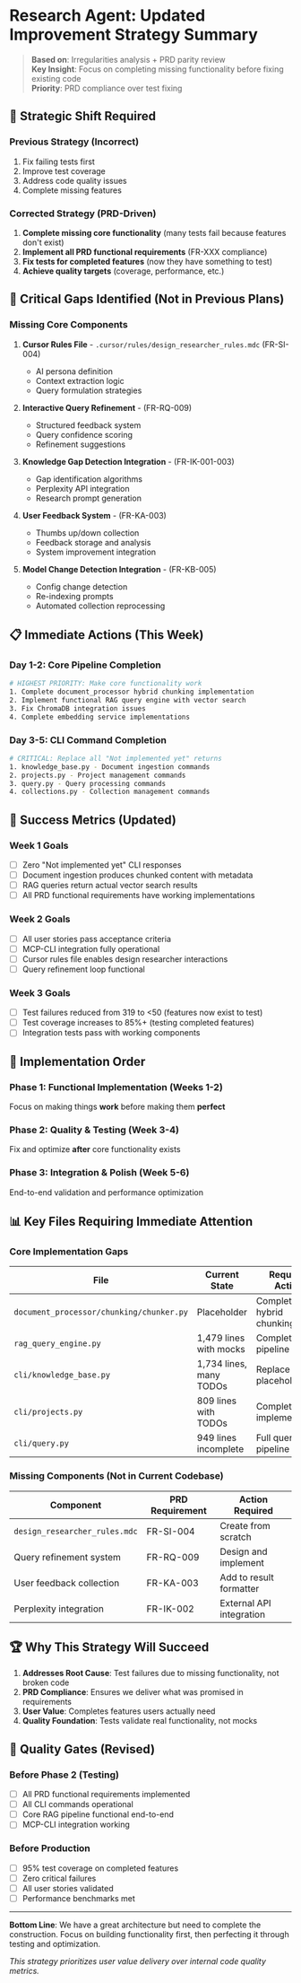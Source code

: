 # Research Agent: Updated Improvement Strategy Summary

> **Based on**: Irregularities analysis + PRD parity review  
> **Key Insight**: Focus on completing missing functionality before fixing existing code  
> **Priority**: PRD compliance over test fixing

## 🎯 Strategic Shift Required

### **Previous Strategy (Incorrect)**
1. Fix failing tests first
2. Improve test coverage 
3. Address code quality issues
4. Complete missing features

### **Corrected Strategy (PRD-Driven)**
1. **Complete missing core functionality** (many tests fail because features don't exist)
2. **Implement all PRD functional requirements** (FR-XXX compliance)
3. **Fix tests for completed features** (now they have something to test)
4. **Achieve quality targets** (coverage, performance, etc.)

## 🚨 Critical Gaps Identified (Not in Previous Plans)

### **Missing Core Components**
1. **Cursor Rules File** - `.cursor/rules/design_researcher_rules.mdc` (FR-SI-004)
   - AI persona definition
   - Context extraction logic
   - Query formulation strategies

2. **Interactive Query Refinement** - (FR-RQ-009)
   - Structured feedback system
   - Query confidence scoring
   - Refinement suggestions

3. **Knowledge Gap Detection Integration** - (FR-IK-001-003)
   - Gap identification algorithms
   - Perplexity API integration
   - Research prompt generation

4. **User Feedback System** - (FR-KA-003)
   - Thumbs up/down collection
   - Feedback storage and analysis
   - System improvement integration

5. **Model Change Detection Integration** - (FR-KB-005)
   - Config change detection
   - Re-indexing prompts
   - Automated collection reprocessing

## 📋 Immediate Actions (This Week)

### **Day 1-2: Core Pipeline Completion**
```bash
# HIGHEST PRIORITY: Make core functionality work
1. Complete document_processor hybrid chunking implementation
2. Implement functional RAG query engine with vector search
3. Fix ChromaDB integration issues
4. Complete embedding service implementations
```

### **Day 3-5: CLI Command Completion**
```bash
# CRITICAL: Replace all "Not implemented yet" returns
1. knowledge_base.py - Document ingestion commands
2. projects.py - Project management commands  
3. query.py - Query processing commands
4. collections.py - Collection management commands
```

## 🎯 Success Metrics (Updated)

### **Week 1 Goals**
- [ ] Zero "Not implemented yet" CLI responses
- [ ] Document ingestion produces chunked content with metadata
- [ ] RAG queries return actual vector search results
- [ ] All PRD functional requirements have working implementations

### **Week 2 Goals**  
- [ ] All user stories pass acceptance criteria
- [ ] MCP-CLI integration fully operational
- [ ] Cursor rules file enables design researcher interactions
- [ ] Query refinement loop functional

### **Week 3 Goals**
- [ ] Test failures reduced from 319 to <50 (features now exist to test)
- [ ] Test coverage increases to 85%+ (testing completed features)
- [ ] Integration tests pass with working components

## 🔧 Implementation Order

### **Phase 1: Functional Implementation (Weeks 1-2)**
Focus on making things **work** before making them **perfect**

### **Phase 2: Quality & Testing (Week 3-4)**
Fix and optimize **after** core functionality exists

### **Phase 3: Integration & Polish (Week 5-6)**
End-to-end validation and performance optimization

## 📊 Key Files Requiring Immediate Attention

### **Core Implementation Gaps**
| File | Current State | Required Action |
|------|---------------|-----------------|
| `document_processor/chunking/chunker.py` | Placeholder | Complete hybrid chunking |
| `rag_query_engine.py` | 1,479 lines with mocks | Complete RAG pipeline |
| `cli/knowledge_base.py` | 1,734 lines, many TODOs | Replace all placeholders |
| `cli/projects.py` | 809 lines with TODOs | Complete implementation |
| `cli/query.py` | 949 lines incomplete | Full query pipeline |

### **Missing Components (Not in Current Codebase)**
| Component | PRD Requirement | Action Required |
|-----------|-----------------|-----------------|
| `design_researcher_rules.mdc` | FR-SI-004 | Create from scratch |
| Query refinement system | FR-RQ-009 | Design and implement |
| User feedback collection | FR-KA-003 | Add to result formatter |
| Perplexity integration | FR-IK-002 | External API integration |

## 🏆 Why This Strategy Will Succeed

1. **Addresses Root Cause**: Test failures due to missing functionality, not broken code
2. **PRD Compliance**: Ensures we deliver what was promised in requirements
3. **User Value**: Completes features users actually need
4. **Quality Foundation**: Tests validate real functionality, not mocks

## 🚦 Quality Gates (Revised)

### **Before Phase 2 (Testing)**
- [ ] All PRD functional requirements implemented
- [ ] All CLI commands operational
- [ ] Core RAG pipeline functional end-to-end
- [ ] MCP-CLI integration working

### **Before Production**
- [ ] 95% test coverage on completed features
- [ ] Zero critical failures
- [ ] All user stories validated
- [ ] Performance benchmarks met

---

**Bottom Line**: We have a great architecture but need to complete the construction. Focus on building functionality first, then perfecting it through testing and optimization.

*This strategy prioritizes user value delivery over internal code quality metrics.* 